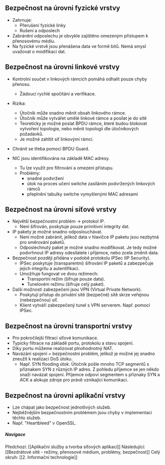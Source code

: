## Bezpečnost na úrovni fyzické vrstvy
- Zahrnuje:
	- Přerušení fyzické linky
	- Rušení a odposlech
- Zabránění odposlechu je obvykle zajištěno omezeným přístupem k přenosovému médiu.
- Na fyzické vrstvě jsou přenášena data ve formě bitů. Nemá smysl uvažovat o modifikaci dat.

## Bezpečnost na úrovni linkové vrstvy
- Kontrolní součet v linkových rámcích pomáhá odhalit pouze chyby přenosu.
	- Žádoucí rychlé spočítání a verifikace.
- Rizika:
	- Útočník může snadno měnit obsah linkového rámce. 
	- Ůtočník může vytvářet umělé linkové rámce a posílat je do sítě
	- Teoreticky je možné poslat BPDU rámce, které budou blokovat vytvoření topologie, nebo měnit topologii dle útočníkových požadavků.
	- Je možné zahltit síť linkovými rámci.
- Chránit se třeba pomocí BPDU Guard.

- NIC jsou identifikována na základě MAC adresy.
	- Tu lze využít pro filtrování a omezení přístupu.
	- Problémy: 
		- snadné podvržení
		- útok na proces učení switche zasíláním podvržených linkových rámců
		- přeplnění tabulky switche vymyšlenými MAC adresami

## Bezpečnost na úrovni síťové vrstvy
- Největší bezpečnostní problém $\rightarrow$ protokol IP.
	- Není šifrován, poskytuje pouze primitivní integrity dat.
- IP pakety je možné snadno odposlouchávat.
	- Není možné zabránit, jelikož data v hlavičce IP paketu jsou nezbytná pro směrování paketů.
	- Odposlechnutý paket je možné snadno modifikovat. Je tedy možné podvrhnout IP adresy odesílatele i příjemce, nebo zcela změnit data.
- Bezpečnost později přidána v podobě protokolu IPSec (IP Security).
	- IPSec poskytuje (transparentní) šifrování IP paketů a zabezpečuje jejich integritu a autentifikaci.
	- Umožňuje fungovat ve dvou režimech:
		- Transportní režim (šifruje pouze data).
		- Tunelovém režimu (šifruje celý paket).
- Další možností zabezpečení jsou VPN (Virtual Private Network).
	- Poskytují přístup do privátní sítě (bezpečné) sítě skrze veřejnou (nebezpečnou) síť.
	- Klient vytváří zabezpečený tunel s VPN serverem. Např. pomocí IPSec.

## Bezpečnost na úrovni transportní vrstvy
- Pro pokročilejší filtraci síťové komunikace.
- Typicky filtrace na základě portu, protokolu a stavu spojení.
- Díky portu můžeme realizovat plnohodnotný NAT.
- Navázání spojení = bezpečnostní problém, jelikož je možné jej snadno zneužít k realizaci DoS útoku.
	- Např. SYN flooding útok. Útočník pošle mnoho TCP segmentů s příznakem SYN z různých IP adres. Z pohledu příjemce se jen někdo snaží navázat spojení. Příjemce odpoví segmentem s příznaky SYN a ACK a alokuje zdroje pro právě vznikající komunikaci.

## Bezpečnost na úrovni aplikační vrstvy
- Lze chápat jako bezpečnost jednotlivých služeb.
- Nejběžnějším bezpečnostním problémem jsou chyby v implementaci těchto služeb.
- Např. "Heartbleed" v OpenSSL.

##### Navigace
Předchozí:  [[Aplikační služby a tvorba síťových aplikací]]
Následující: [[Bezdrátové sítě - režimy, přenosové médium, problémy, bezpečnost]]
Celý okruh: [[2. Informační technologie]]